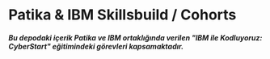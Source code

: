 # Patika & IBM Skillsbuild / Cohorts
##### Bu depodaki içerik Patika ve IBM ortaklığında verilen "IBM ile Kodluyoruz: CyberStart" eğitimindeki görevleri kapsamaktadır.
